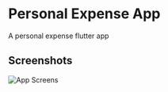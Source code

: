 # Personal Expense App
A personal expense flutter app

## Screenshots
![App Screens](https://i.ibb.co/j6cXnBR/presonal-expence-app.png "App Screena")

